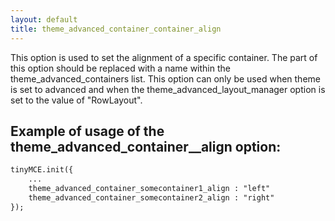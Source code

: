 ```yaml
---
layout: default
title: theme_advanced_container_container_align
---
```


This option is used to set the alignment of a specific container. The <container> part of this option should be replaced with a name within the theme_advanced_containers list. This option can only be used when theme is set to advanced and when the theme_advanced_layout_manager option is set to the value of "RowLayout".

## Example of usage of the theme_advanced_container_<container>_align option:

```html
tinyMCE.init({
	...
	theme_advanced_container_somecontainer1_align : "left"
	theme_advanced_container_somecontainer2_align : "right"
});

```